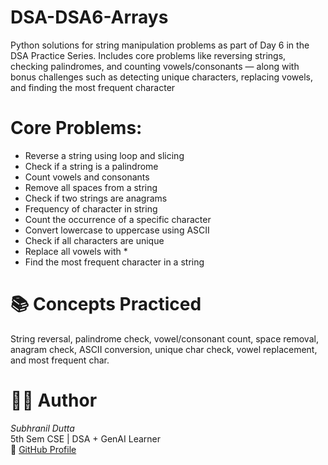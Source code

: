 # DSA-DSA6-Arrays
Python solutions for string manipulation problems as part of Day 6 in the DSA Practice Series. Includes core problems like reversing strings, checking palindromes, and counting vowels/consonants — along with bonus challenges such as detecting unique characters, replacing vowels, and finding the most frequent character

# Core Problems:
- Reverse a string using loop and slicing
- Check if a string is a palindrome
- Count vowels and consonants
- Remove all spaces from a string
- Check if two strings are anagrams
- Frequency of character in string
- Count the occurrence of a specific character
- Convert lowercase to uppercase using ASCII
- Check if all characters are unique
- Replace all vowels with *
- Find the most frequent character in a string

# 📚 Concepts Practiced
String reversal, palindrome check, vowel/consonant count, space removal, anagram check, ASCII conversion, unique char check, vowel replacement, and most frequent char.

# 🧑‍💻 Author
*Subhranil Dutta*  
5th Sem CSE | DSA + GenAI Learner  
🔗 [GitHub Profile](https://github.com/subhranil-gen-ai)


